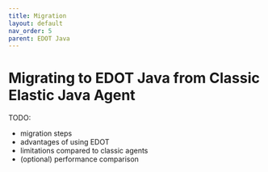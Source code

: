 ```yaml
---
title: Migration
layout: default
nav_order: 5
parent: EDOT Java
---
```


# Migrating to EDOT Java from Classic Elastic Java Agent

TODO:
- migration steps
- advantages of using EDOT
- limitations compared to classic agents
- (optional) performance comparison